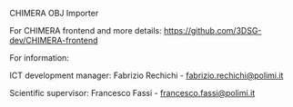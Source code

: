 CHIMERA OBJ Importer

For CHIMERA frontend and more details: https://github.com/3DSG-dev/CHIMERA-frontend

For information:

ICT development manager: Fabrizio Rechichi - fabrizio.rechichi@polimi.it

Scientific supervisor: Francesco Fassi - francesco.fassi@polimi.it
